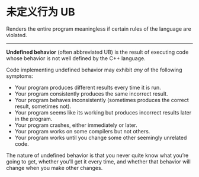 # 未定义行为 UB

Renders the entire program meaningless if certain rules of the language are violated.

------------------

**Undefined behavior** (often abbreviated UB) is the result of executing code whose behavior is not well defined by the C++ language. 

Code implementing undefined behavior may exhibit *any* of the following symptoms:

- Your program produces different results every time it is run.
- Your program consistently produces the same incorrect result.
- Your program behaves inconsistently (sometimes produces the correct result, sometimes not).
- Your program seems like its working but produces incorrect results later in the program.
- Your program crashes, either immediately or later.
- Your program works on some compilers but not others.
- Your program works until you change some other seemingly unrelated code.

The nature of undefined behavior is that you never quite know what you’re going to get, whether you’ll get it every time, and whether that behavior will change when you make other changes.